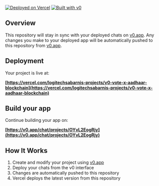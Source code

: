 

[![Deployed on Vercel](https://img.shields.io/badge/Deployed%20on-Vercel-black?style=for-the-badge&logo=vercel)](https://vercel.com/logitechsabarnis-projects/v0-vote-x-aadhaar-blockchain)
[![Built with v0](https://img.shields.io/badge/Built%20with-v0.app-black?style=for-the-badge)](https://v0.app/chat/projects/OYvL2EogRjy)

## Overview

This repository will stay in sync with your deployed chats on [v0.app](https://v0.app).
Any changes you make to your deployed app will be automatically pushed to this repository from [v0.app](https://v0.app).

## Deployment

Your project is live at:

**[https://vercel.com/logitechsabarnis-projects/v0-vote-x-aadhaar-blockchain](https://vercel.com/logitechsabarnis-projects/v0-vote-x-aadhaar-blockchain)**

## Build your app

Continue building your app on:

**[https://v0.app/chat/projects/OYvL2EogRjy](https://v0.app/chat/projects/OYvL2EogRjy)**

## How It Works

1. Create and modify your project using [v0.app](https://v0.app)
2. Deploy your chats from the v0 interface
3. Changes are automatically pushed to this repository
4. Vercel deploys the latest version from this repository
